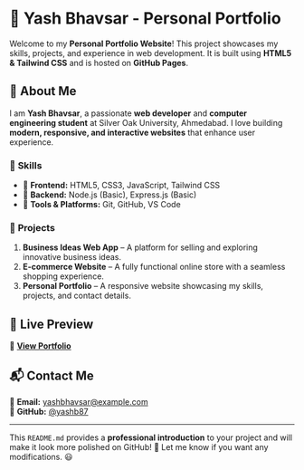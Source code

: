 # 🚀 Yash Bhavsar - Personal Portfolio

Welcome to my **Personal Portfolio Website**! This project showcases my skills, projects, and experience in web development. It is built using **HTML5 & Tailwind CSS** and is hosted on **GitHub Pages**.

## 📌 About Me
I am **Yash Bhavsar**, a passionate **web developer** and **computer engineering student** at Silver Oak University, Ahmedabad. I love building **modern, responsive, and interactive websites** that enhance user experience.

### 🎯 **Skills**
- 🔹 **Frontend:** HTML5, CSS3, JavaScript, Tailwind CSS  
- 🔹 **Backend:** Node.js (Basic), Express.js (Basic)  
- 🔹 **Tools & Platforms:** Git, GitHub, VS Code  

### 📂 **Projects**
1. **Business Ideas Web App** – A platform for selling and exploring innovative business ideas.  
2. **E-commerce Website** – A fully functional online store with a seamless shopping experience.  
3. **Personal Portfolio** – A responsive website showcasing my skills, projects, and contact details.

## 🚀 Live Preview
🔗 **[View Portfolio](https://yashb87.github.io/PORTFOLIO-TASK-1/)**  

## 📬 Contact Me
📧 **Email:** yashbhavsar@example.com  
🔗 **GitHub:** [@yashb87](https://github.com/yashb87)  

---

This `README.md` provides a **professional introduction** to your project and will make it look more polished on GitHub! 🚀 Let me know if you want any modifications. 😃
